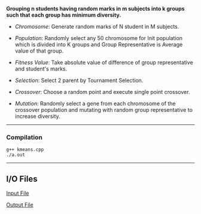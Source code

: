 **Grouping n students having random marks in m subjects into k groups such that each group has minimum diversity.**

- *Chromosome*: Generate random marks of N student in M subjects.

- *Population*: Randomly select any 50 chromosome for Init population which is divided into K groups and Group Representative is Average value of that group.

- *Fitness Value*: Take absolute value of difference of group representative and student's marks.

- *Selection*: Select 2 parent by Tournament Selection.

- *Crossover*: Choose a random point and execute single point crossover.

- *Mutation*: Randomly select a gene from each chromosome of the crossover population and mutating with random group representative to increase diversity.
---
### Compilation

```
g++ kmeans.cpp
./a.out
```
---
## I/O Files

[Input File](input.txt)

[Output File](output.txt)